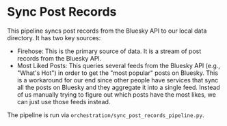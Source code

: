 # Sync Post Records

This pipeline syncs post records from the Bluesky API to our local data directory. It has two key sources:

- Firehose: This is the primary source of data. It is a stream of post records from the Bluesky API.
- Most Liked Posts: This queries several feeds from the Bluesky API (e.g., "What's Hot") in order to get the "most popular" posts on Bluesky. This is a workaround for our end since other people have services that sync all the posts on Bluesky and they aggregate it into a single feed. Instead of us manually trying to figure out which posts have the most likes, we can just use those feeds instead.

The pipeline is run via `orchestration/sync_post_records_pipeline.py`.
